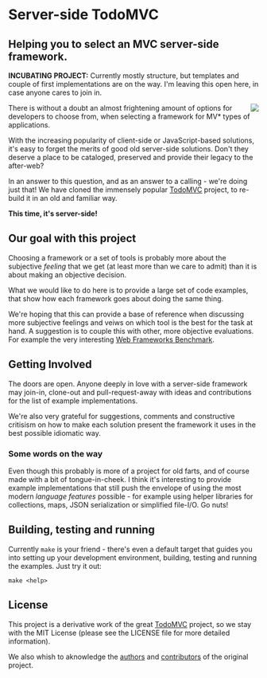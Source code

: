 # Server-side TodoMVC

## Helping you to select an MVC server-side framework.

__INCUBATING PROJECT:__ Currently mostly structure, but templates and couple of first implementations are on the way. I'm leaving this open here, in case anyone cares to join in.

<img align="right" src="http://todomvc.com/site-assets/logo-icon.png" />

There is without a doubt an almost frightening amount of options for developers to choose from, when selecting a framework for MV\* types of applications.

With the increasing popularity of client-side or JavaScript-based solutions, it's easy to forget the merits of good old server-side solutions. Don't they deserve a place to be cataloged, preserved and provide their legacy to the after-web?

In an answer to this question, and as an answer to a calling - we're doing just that! We have cloned the immensely popular [TodoMVC](http://todomvc.com) project, to re-build it in an old and familiar way.

__This time, it's server-side!__

## Our goal with this project

Choosing a framework or a set of tools is probably more about the subjective _feeling_ that we get (at least more than we care to admit) than it is about making an objective decision.

What we would like to do here is to provide a large set of code examples, that show how each framework goes about doing the same thing.

We're hoping that this can provide a base of reference when discussing more subjective feelings and veiws on which tool is the best for the task at hand. A suggestion is to couple this with other, more objective evaluations. For example the very interesting [Web Frameworks Benchmark](https://github.com/TechEmpower/FrameworkBenchmarks).

## Getting Involved

The doors are open. Anyone deeply in love with a server-side framework may join-in, clone-out and pull-request-away with ideas and contributions for the list of example implementations.

We're also very grateful for suggestions, comments and constructive critisism on how to make each solution present the framework it uses in the best possible idiomatic way.

### Some words on the way

Even though this probably is more of a project for old farts, and of course made with a bit of tongue-in-cheek. I think it's interesting to provide example implementations that still push the envelope of using the most modern _language features_ possible - for example using helper libraries for collections, maps, JSON serialization or simplified file-I/O. Go nuts!

## Building, testing and running

Currently `make` is your friend - there's even a default target that guides you into setting up your development environment, building, testing and running the examples. Just try it out:

    make <help>

## License

This project is a derivative work of the great [TodoMVC](http://http://todomvc.com) project, so we stay with the MIT License (please see the LICENSE file for more detailed information).

We also whish to aknowledge the [authors](https://github.com/tastejs/todomvc/blob/gh-pages/readme.md#team) and [contributors](https://github.com/tastejs/todomvc/graphs/contributors) of the original project.
